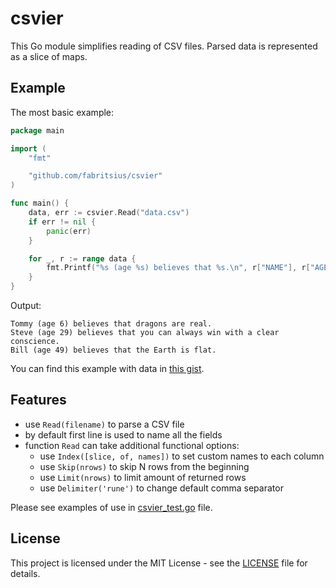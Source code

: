 # csvier

This Go module simplifies reading of CSV files. Parsed data is represented as a slice of maps.

## Example

The most basic example:

```go
package main

import (
    "fmt"

    "github.com/fabritsius/csvier"
)

func main() {
    data, err := csvier.Read("data.csv")
    if err != nil {
        panic(err)
    }

    for _, r := range data {
        fmt.Printf("%s (age %s) believes that %s.\n", r["NAME"], r["AGE"], r["BELIEF"])
    }
}
```

Output:
```
Tommy (age 6) believes that dragons are real.
Steve (age 29) believes that you can always win with a clear conscience.
Bill (age 49) believes that the Earth is flat.
```

You can find this example with data in [this gist](https://gist.github.com/fabritsius/6c1f63563616a22119dcba7e43b5e929).

## Features

- use `Read(filename)` to parse a CSV file
- by default first line is used to name all the fields
- function `Read` can take additional functional options:
    - use `Index([slice, of, names])` to set custom names to each column
    - use `Skip(nrows)` to skip N rows from the beginning
    - use `Limit(nrows)` to limit amount of returned rows
    - use `Delimiter('rune')` to change default comma separator

Please see examples of use in [csvier_test.go](./csvier_test.go) file.

## License

This project is licensed under the MIT License - see the [LICENSE](./LICENSE) file for details.